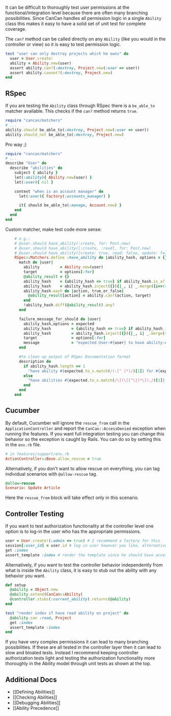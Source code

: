It can be difficult to thoroughly test user permissions at the functional/integration level because there are often many branching possibilities. Since CanCan handles all permission logic in a single `Ability` class this makes it easy to have a solid set of unit test for complete coverage.

The `can?` method can be called directly on any `Ability` (like you would in the controller or view) so it is easy to test permission logic.

```ruby
test "user can only destroy projects which he owns" do
  user = User.create!
  ability = Ability.new(user)
  assert ability.can?(:destroy, Project.new(:user => user))
  assert ability.cannot?(:destroy, Project.new)
end
```


## RSpec

If you are testing the `Ability` class through RSpec there is a `be_able_to` matcher available. This checks if the `can?` method returns `true`.

```ruby
require "cancan/matchers"
# ...
ability.should be_able_to(:destroy, Project.new(:user => user))
ability.should_not be_able_to(:destroy, Project.new)
```

Pro way ;)

```ruby
require "cancan/matchers"
# ...
describe "User" do
  describe "abilities" do
    subject { ability }
    let(:ability){ Ability.new(user) }
    let(:user){ nil }

    context "when is an account manager" do
      let(:user){ Factory(:accounts_manager) }

      it{ should be_able_to(:manage, Account.new) }
    end
  end
end
```

Custom matcher, make test code more sense:

```ruby
    # e.g.:
    # @user.should have_ability(:create, for: Post.new)
    # @user.should have_ability([:create, :read], for: Post.new)
    # @user.should have_ability({create: true, read: false, update: false, destroy: true}, for: Post.new)
    RSpec::Matchers.define :have_ability do |ability_hash, options = {}|
      match do |user|
        ability         = Ability.new(user)
        target          = options[:for]
        @ability_result = {}
        ability_hash    = {ability_hash => true} if ability_hash.is_a? Symbol # e.g.: :create => {:create => true}
        ability_hash    = ability_hash.inject({}){|_, i| _.merge({i=>true}) } if ability_hash.is_a? Array # e.g.: [:create, :read] => {:create=>true, :read=>true}
        ability_hash.each do |action, true_or_false|
          @ability_result[action] = ability.can?(action, target)
        end
        !ability_hash.diff(@ability_result).any?
      end

      failure_message_for_should do |user|
        ability_hash,options = expected
        ability_hash         = {ability_hash => true} if ability_hash.is_a? Symbol # e.g.: :create
        ability_hash         = ability_hash.inject({}){|_, i| _.merge({i=>true}) } if ability_hash.is_a? Array # e.g.: [:create, :read] => {:create=>true, :read=>true}
        target               = options[:for]
        message              = "expected User:#{user} to have ability:#{ability_hash} for #{target}, but actual result is #{@ability_result}"
      end

      #to clean up output of RSpec Documentation format
      description do 
        if ability_hash.length == 1
          "have ability #{expected.to_s.match(/(:[^ ]*)/)[1]} for #{expected.to_s.match(/<([^ ]*)/)[1]}"
        else
          "have abilities #{expected.to_s.match(/\[(\[[^\]]*\]),/)[1]} for #{expected.to_s.match(/<([^ ]*)/)[1]}"
        end
      end
    end
```

## Cucumber

By default, Cucumber will ignore the `rescue_from` call in the `ApplicationController` and report the `CanCan::AccessDenied` exception when running the features. If you want full integration testing you can change this behavior so the exception is caught by Rails. You can do so by setting this in the `env.rb` file.

```ruby
# in features/support/env.rb
ActionController::Base.allow_rescue = true
```

Alternatively, if you don't want to allow rescue on everything, you can tag individual scenarios with `@allow-rescue` tag.

```ruby
@allow-rescue
Scenario: Update Article
```

Here the `rescue_from` block will take effect only in this scenario.


## Controller Testing

If you want to test authorization functionality at the controller level one option is to log-in the user who has the appropriate permissions.

```ruby
user = User.create!(:admin => true) # I recommend a factory for this
session[:user_id] = user.id # log in user however you like, alternatively stub `current_user` method
get :index
assert_template :index # render the template since he should have access
```

Alternatively, if you want to test the controller behavior independently from what is inside the `Ability` class, it is easy to stub out the ability with any behavior you want.

```ruby
def setup
  @ability = Object.new
  @ability.extend(CanCan::Ability)
  @controller.stubs(:current_ability).returns(@ability)
end

test "render index if have read ability on project" do
  @ability.can :read, Project
  get :index
  assert_template :index
end
```

If you have very complex permissions it can lead to many branching possibilities. If these are all tested in the controller layer then it can lead to slow and bloated tests. Instead I recommend keeping controller authorization tests light and testing the authorization functionality more thoroughly in the Ability model through unit tests as shown at the top.

## Additional Docs

* [[Defining Abilities]]
* [[Checking Abilities]]
* [[Debugging Abilities]]
* [[Ability Precedence]]